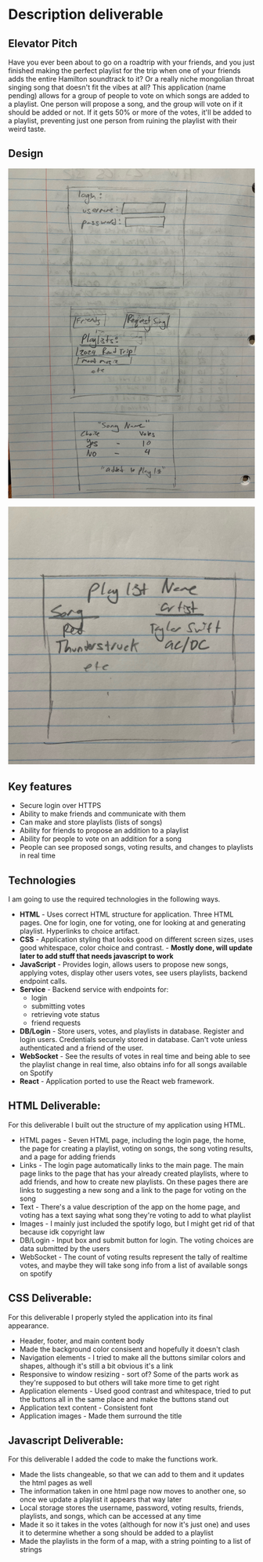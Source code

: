 # Description deliverable

## Elevator Pitch

Have you ever been about to go on a roadtrip with your friends, and you just finished making the perfect playlist for the trip when one of your friends adds the entire Hamilton soundtrack to it? Or a really niche mongolian throat singing song that doesn't fit the vibes at all? This application (name pending) allows for a group of people to vote on which songs are added to a playlist. One person will propose a song, and the group will vote on if it should be added or not. If it gets 50% or more of the votes, it'll be added to a playlist, preventing just one person from ruining the playlist with their weird taste.

## Design

![image](pagesIdea.jpeg)

![image](playlistFrame.jpeg)

## Key features

- Secure login over HTTPS
- Ability to make friends and communicate with them 
- Can make and store playlists (lists of songs)
- Ability for friends to propose an addition to a playlist
- Ability for people to vote on an addition for a song
- People can see proposed songs, voting results, and changes to playlists in real time

## Technologies

I am going to use the required technologies in the following ways.

- **HTML** - Uses correct HTML structure for application. Three HTML pages. One for login, one for voting, one for looking at and generating playlist. Hyperlinks to choice artifact.
- **CSS** - Application styling that looks good on different screen sizes, uses good whitespace, color choice and contrast. - **Mostly done, will update later to add stuff that needs javascript to work**
- **JavaScript** - Provides login, allows users to propose new songs, applying votes, display other users votes, see users playlists, backend endpoint calls.
- **Service** - Backend service with endpoints for:
  - login
  - submitting votes
  - retrieving vote status
  - friend requests
- **DB/Login** - Store users, votes, and playlists in database. Register and login users. Credentials securely stored in database. Can't vote unless authenticated and a friend of the user.
- **WebSocket** - See the results of votes in real time and being able to see the playlist change in real time, also obtains info for all songs available on Spotify
- **React** - Application ported to use the React web framework.

## HTML Deliverable:

For this deliverable I built out the structure of my application using HTML.

- HTML pages - Seven HTML page, including the login page, the home, the page for creating a playlist, voting on songs, the song voting results, and a page for adding friends
- Links - The login page automatically links to the main page. The main page links to the page that has your already created playlists, where to add friends, and how to create new playlists. On these pages there are links to suggesting a new song and a link to the page for voting on the song
- Text - There's a value description of the app on the home page, and voting has a text saying what song they're voting to add to what playlist
- Images - I mainly just included the spotify logo, but I might get rid of that because idk copyright law
- DB/Login - Input box and submit button for login. The voting choices are data submitted by the users
- WebSocket - The count of voting results represent the tally of realtime votes, and maybe they will take song info from a list of available songs on spotify

## CSS Deliverable:

For this deliverable I properly styled the application into its final appearance.

- Header, footer, and main content body
- Made the background color consisent and hopefully it doesn't clash
- Navigation elements - I tried to make all the buttons similar colors and shapes, although it's still a bit obvious it's a link
- Responsive to window resizing - sort of? Some of the parts work as they're supposed to but others will take more time to get right
- Application elements - Used good contrast and whitespace, tried to put the buttons all in the same place and make the buttons stand out
- Application text content - Consistent font
- Application images - Made them surround the title

## Javascript Deliverable:

For this deliverable I added the code to make the functions work.

- Made the lists changeable, so that we can add to them and it updates the html pages as well 
- The information taken in one html page now moves to another one, so once we update a playlist it appears that way later
- Local storage stores the username, password, voting results, friends, playlists, and songs, which can be accessed at any time
- Made it so it takes in the votes (although for now it's just one) and uses it to determine whether a song should be added to a playlist
- Made the playlists in the form of a map, with a string pointing to a list of strings